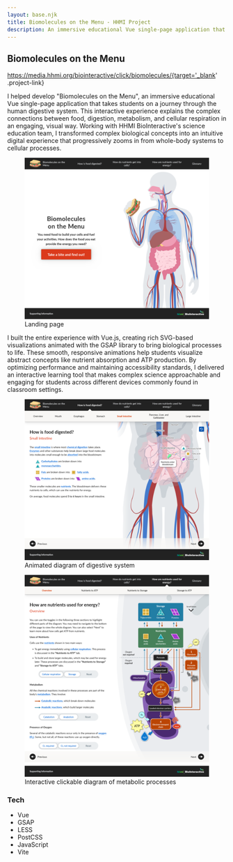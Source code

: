 ```yaml
---
layout: base.njk
title: Biomolecules on the Menu - HHMI Project
description: An immersive educational Vue single-page application that takes students on a journey through the human digestive system.
---
```


## Biomolecules on the Menu

https://media.hhmi.org/biointeractive/click/biomolecules/{target='_blank' .project-link}

I helped develop "Biomolecules on the Menu", an immersive educational Vue single-page application that takes students on a journey through the human digestive system. This interactive experience explains the complex connections between food, digestion, metabolism, and cellular respiration in an engaging, visual way. Working with HHMI BioInteractive's science education team, I transformed complex biological concepts into an intuitive digital experience that progressively zooms in from whole-body systems to cellular processes.

<div class="screenshots">

  <figure>
    <a href="/images/screenshots/hhmi-biomolecules.webp" data-cropped="true" data-pswp-width="1400" data-pswp-height="1218">
      <img
        src="/images/thumbnails/hhmi-biomolecules.webp"
        alt="screenshot of 'Biomolecules on the Menu' website"
        loading="lazy"/>
    </a>
    <figcaption>
      Landing page 
    </figcaption>
  </figure>

</div>

I built the entire experience with Vue.js, creating rich SVG-based visualizations animated with the GSAP library to bring biological processes to life. These smooth, responsive animations help students visualize abstract concepts like nutrient absorption and ATP production. By optimizing performance and maintaining accessibility standards, I delivered an interactive learning tool that makes complex science approachable and engaging for students across different devices commonly found in classroom settings.

<div class="screenshots">

  <figure>
    <a href="/images/screenshots/hhmi-biomolecules-2.webp" data-cropped="true" data-pswp-width="1400" data-pswp-height="1218">
      <img
        src="/images/thumbnails/hhmi-biomolecules-2.webp"
        alt="Animated diagram of digestive system"
        loading="lazy"/>
    </a>
    <figcaption>
      Animated diagram of digestive system
    </figcaption>
  </figure>

  <figure>
    <a href="/images/screenshots/hhmi-biomolecules-3.webp" data-cropped="true" data-pswp-width="1400" data-pswp-height="1529">
      <img
        src="/images/thumbnails/hhmi-biomolecules-3.webp"
        alt="metabolic processes diagram"
        loading="lazy"/>
    </a>
    <figcaption>
       Interactive clickable diagram of metabolic processes
    </figcaption>
  </figure>

</div>

### Tech

<ul class="tags">
  <li>Vue</li>
  <li>GSAP</li>
  <li>LESS</li>
  <li>PostCSS</li>
  <li>JavaScript</li>
  <li>Vite</li>
</ul>
